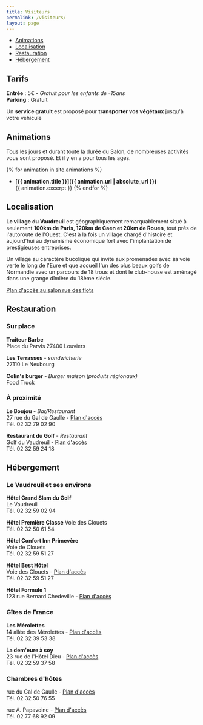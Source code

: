 ```yaml
---
title: Visiteurs
permalink: /visiteurs/
layout: page
---
```


- [Animations](#animations)
- [Localisation](#localisation)
- [Restauration](#restauration)
- [Hébergement](#hébergement)



## Tarifs
**Entrée** : 5€ - *Gratuit pour les enfants de -15ans*  
**Parking** : Gratuit

Un **service gratuit** est proposé pour **transporter vos végétaux** jusqu'à votre véhicule


## Animations

Tous les jours et durant toute la durée du Salon, de nombreuses activités vous sont proposé. Et il y en a pour tous les ages.

{% for animation in site.animations %}
  - **[{{ animation.title }}]({{ animation.url | absolute_url }})**  
    {{ animation.excerpt }}
{% endfor %}

## Localisation

**Le village du Vaudreuil** est géographiquement remarquablement situé à seulement **100km de Paris, 120km de Caen et 20km de Rouen**, tout près de l'autoroute de l'Ouest. C'est à la fois un village chargé d'histoire et aujourd'hui au dynamisme économique fort avec l'implantation de prestigieuses entreprises.

Un village au caractère bucolique qui invite aux promenades avec sa voie verte le long de l'Eure et que accueil l'un des plus beaux golfs de Normandie avec un parcours de 18 trous et dont le club-house est aménagé dans une grange dîmière du 18ème siècle.

[Plan d'accès au salon rue des flots](https://goo.gl/maps/Lg9BNZqmVvM2)




## Restauration

### Sur place

**Traiteur Barbe**  
Place du Parvis 27400 Louviers

**Les Terrasses** - *sandwicherie*  
27110 Le Neubourg

**Colin's burger** - *Burger maison (produits régionaux)*  
Food Truck

### À proximité

**Le Boujou** - *Bar/Restaurant*  
27 rue du Gal de Gaulle - [Plan d'accès](https://goo.gl/maps/tmksXDeozVB2)  
Tél. 02 32 79 02 90

**Restaurant du Golf** - *Restaurant*  
Golf du Vaudreuil - [Plan d'accès](https://goo.gl/maps/1Z2FjLR98852)  
Tél. 02 32 59 24 18




## Hébergement

### Le Vaudreuil et ses environs

**Hôtel Grand Slam du Golf**  
Le Vaudreuil  
Tél. 02 32 59 02 94

**Hôtel Première Classe**
Voie des Clouets  
Tél. 02 32 50 61 54

**Hôtel Confort Inn Primevère**  
Voie de Clouets  
Tél. 02 32 59 51 27

**Hôtel Best Hôtel**  
Voie des Clouets - [Plan d'accès]()  
Tél. 02 32 59 51 27

**Hôtel Formule 1**  
123 rue Bernard Chedeville - [Plan d'accès]()


### Gîtes de France

**Les Mérolettes**  
14 allée des Mérolettes - [Plan d'accès](https://goo.gl/maps/LbPNPbYGVGU2)  
Tél. 02 32 39 53 38

**La dem'eure à soy**  
23 rue de l'Hôtel Dieu - [Plan d'accès](https://goo.gl/maps/DoSFikXX7dJ2)  
Tél. 02 32 59 37 58



### Chambres d'hôtes

rue du Gal de Gaulle - [Plan d'accès]()  
Tél. 02 32 50 76 55

rue A. Papavoine - [Plan d'accès]()  
Tél. 02 77 68 92 09
